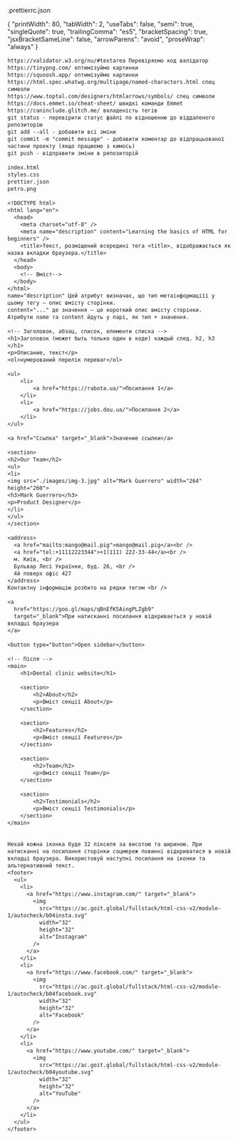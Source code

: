.prettierrc.json

{
	 "printWidth": 80,
	 "tabWidth": 2,
	 "useTabs": false,
	 "semi": true,
	 "singleQuote": true,
	 "trailingComma": "es5",
	 "bracketSpacing": true,
	 "jsxBracketSameLine": false,
	 "arrowParens": "avoid",
	 "proseWrap": "always"
	}

	https://validator.w3.org/nu/#textarea Перевіряємо код валідатор
	https://tinypng.com/ оптимізуймо картинки
	https://squoosh.app/ оптимізуймо картинки
	https://html.spec.whatwg.org/multipage/named-characters.html спец символи
	https://www.toptal.com/designers/htmlarrows/symbols/ спец символи
	https://docs.emmet.io/cheat-sheet/ швидкі команди Emmet
	https://caninclude.glitch.me/ вкладеність тегів
	git status - перевірити статус файлі по відношенню до віддаленого репозиторію 
	git add --all - добавити всі зміни 
	git commit -m "commit message" - добавити коментар до відпрацьованої частини проекту (якщо працюємо з кимось)
	git push - відправити зміни в репозиторій
	
	index.html
	styles.css
	prettier.json
	petro.png
	
	<!DOCTYPE html>
	<html lang="en">
	  <head>
		<meta charset="utf-8" />
		<meta name="description" content="Learning the basics of HTML for beginners" />
		<title>Текст, розміщений всередині тега <title>, відображається як назва вкладки браузера.</title>
	  </head>
	  <body>
		<!-- Вміст-->
	  </body>
	</html>
	name="description" Цей атрибут визначає, що тип метаінформаціїї у цьому тегу — опис вмісту сторінки.
	content="..." де значення — це короткий опис вмісту сторінки.
	Атрибути name та content йдуть у парі, як тип + значення.
	
	<!-- Заголовок, абзац, список, елементи списка -->
	<h1>Заголовок (может быть только один в коде) каждый след. h2, h3 </h1>
	<p>Описание, текст</p>
	<ol>нумерований перелік переваг</ol>
	
	<ul>
		<li>
			<a href="https://rabota.ua/">Посилання 1</a>
		</li>
		<li>
			<a href="https://jobs.dou.ua/">Посилання 2</a>
		</li>
	</ul>
	
	<a href="Ссылка" target="_blank">Значение ссылки</a>
	
	<section>
	<h2>Our Team</h2>
	<ul>
	<li>
	<img src="./images/img-3.jpg" alt="Mark Guerrero" width="264" height="260">
	<h3>Mark Guerrero</h3>
	<p>Product Designer</p>
	</li>
	</ul>
	</section>
	
	<address>
	  <a href="mailto:mango@mail.pig">mango@mail.pig</a><br />
	  <a href="tel:+11112223344">+1(111) 222-33-44</a><br />
	  м. Київ, <br />
	  Бульвар Лесі Українки, буд. 26, <br /> 
	  4й поверх офіс 427
	</address>
	Контактну інформацію розбито на рядки тегом <br />
	
	<a
	  href="https://goo.gl/maps/qBnEfK5AingPLZgb9" 
	  target="_blank">При натисканні посилання відкривається у новій вкладці браузера
	</a>
	
	<button type="button">Open sidebar</button>
	
	<!-- Після -->
	<main>
		<h1>Dental clinic website</h1>
		
		<section>
			<h2>About</h2>
			<p>Вміст секції About</p>
		</section>
		
		<section>
			<h2>Features</h2>
			<p>Вміст секції Features</p>
		</section>
		
		<section>
			<h2>Team</h2>
			<p>Вміст секції Team</p>
		</section>
		
		<section>
			<h2>Testimonials</h2>
			<p>Вміст секції Testimonials</p>
		</section>
	</main>
	
	
	Нехай кожна іконка буде 32 пікселя за висотою та шириною. При натисканні на посилання сторінки соцмереж повинні відкриватися в новій вкладці браузера. Використовуй наступні посилання на іконки та альтернативний текст.
	<footer>
	  <ul>
		<li>
		  <a href="https://www.instagram.com/" target="_blank">
			<img
			  src="https://ac.goit.global/fullstack/html-css-v2/module-1/autocheck/b04insta.svg"
			  width="32"
			  height="32"
			  alt="Instagram"
			/>
		  </a>
		</li>
		<li>
		  <a href="https://www.facebook.com/" target="_blank">
			<img
			  src="https://ac.goit.global/fullstack/html-css-v2/module-1/autocheck/b04facebook.svg"
			  width="32"
			  height="32"
			  alt="Facebook"
			/>
		  </a>
		</li>
		<li>
		  <a href="https://www.youtube.com/" target="_blank">
			<img
			  src="https://ac.goit.global/fullstack/html-css-v2/module-1/autocheck/b04youtube.svg"
			  width="32"
			  height="32"
			  alt="YouTube"
			/>
		  </a>
		</li>
	  </ul>
	</footer>
	